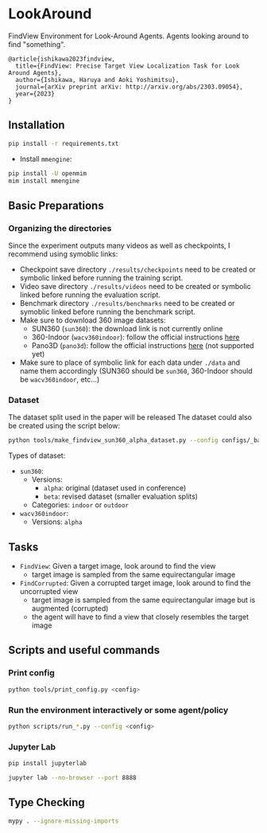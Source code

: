 # LookAround

FindView Environment for Look-Around Agents.
Agents looking around to find "something".

```
@article{ishikawa2023findview,
  title={FindView: Precise Target View Localization Task for Look Around Agents},
  author={Ishikawa, Haruya and Aoki Yoshimitsu},
  journal={arXiv preprint arXiv: http://arxiv.org/abs/2303.09054},
  year={2023}
}

```

## Installation

```Bash
pip install -r requirements.txt
```

- Install `mmengine`:

```Bash
pip install -U openmim
mim install mmengine
```

## Basic Preparations

### Organizing the directories

Since the experiment outputs many videos as well as checkpoints, I recommend using symoblic links:
- Checkpoint save directory `./results/checkpoints` need to be created or symbolic linked before running the training script.
- Video save directory `./results/videos` need to be created or symbolic linked before running the evaluation script.
- Benchmark directory `./results/benchmarks` need to be created or symoblic linked before running the benchmark script.
- Make sure to download 360 image datasets:
  - SUN360 (`sun360`): the download link is not currently online
  - 360-Indoor (`wacv360indoor`): follow the official instructions [here](https://aliensunmin.github.io/project/360-dataset/)
  - Pano3D (`pano3d`): follow the official instructions [here](https://vcl3d.github.io/Pano3D/) (not supported yet)
- Make sure to place of symbolic link for each data under `./data` and name them accordingly (SUN360 should be `sun360`, 360-Indoor should be `wacv360indoor`, etc...)

### Dataset

The dataset split used in the paper will be released
The dataset could also be created using the script below:

```Bash
python tools/make_findview_sun360_alpha_dataset.py --config configs/_base_/datasets/sun360_alpha_indoor.py
```

Types of dataset:
- `sun360`:
  - Versions:
    - `alpha`: original (dataset used in conference)
    - `beta`: revised dataset (smaller evaluation splits)
  - Categories: `indoor` or `outdoor`
- `wacv360indoor`:
  - Versions: `alpha`


## Tasks

- `FindView`: Given a target image, look around to find the view
  - target image is sampled from the same equirectangular image
- `FindCorrupted`: Given a corrupted target image, look around to find the uncorrupted view
  - target image is sampled from the same equirectangular image but is augmented (corrupted)
  - the agent will have to find a view that closely resembles the target image


## Scripts and useful commands

### Print config

```Bash
python tools/print_config.py <config>
```

### Run the environment interactively or some agent/policy

```Bash
python scripts/run_*.py --config <config>
```

### Jupyter Lab

```Bash
pip install jupyterlab

jupyter lab --no-browser --port 8888
```

## Type Checking

```Bash
mypy . --ignore-missing-imports
```

